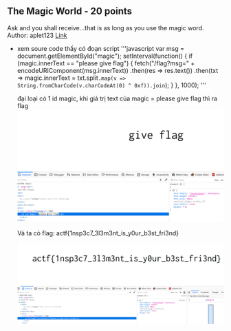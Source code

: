 ## The Magic World - 20 points
  Ask and you shall receive...that is as long as you use the magic word.
  Author: aplet123
  [Link](https://magicword.2020.chall.actf.co/)

- xem soure code thấy có đoạn script
  '''javascript
  var msg = document.getElementById("magic");
            setInterval(function() {
                if (magic.innerText == "please give flag") {
                    fetch("/flag?msg=" + encodeURIComponent(msg.innerText))
                        .then(res => res.text())
                        .then(txt => magic.innerText = txt.split``.map(v => String.fromCharCode(v.charCodeAt(0) ^ 0xf)).join``);
                }
            }, 1000);
  '''

  đại loại có 1 id magic, khi giá trị text của magic = please give flag thì ra flag
  <img src="./1.png">

  Và ta có flag: actf{1nsp3c7_3l3m3nt_is_y0ur_b3st_fri3nd}

  <img src="./2.png">
